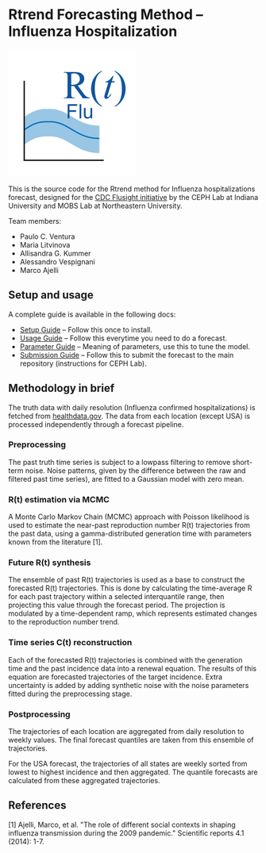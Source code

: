 # Rtrend Forecasting Method – Influenza Hospitalization

![image](rt_flu_logo.png "Rtrend Flu Logo")

This is the source code for the Rtrend method for Influenza hospitalizations forecast, designed for the [CDC Flusight initiative](https://www.cdc.gov/flu/weekly/flusight/how-flu-forecasting.htm) by the CEPH Lab at Indiana University and MOBS Lab at Northeastern University.

Team members:
- Paulo C. Ventura
- Maria Litvinova
- Allisandra G. Kummer
- Alessandro Vespignani
- Marco Ajelli 

## Setup and usage 

A complete guide is available in the following docs: 

- [Setup Guide](./docs/setup_guide.md) – Follow this once to install.
- [Usage Guide](./docs/usage_guide.md) – Follow this everytime you need to do a forecast.
- [Parameter Guide](./docs/parameter_guide.md) – Meaning of parameters, use this to tune the model. 
- [Submission Guide](./docs/submission_guide.md) – Follow this to submit the forecast to the main repository (instructions for CEPH Lab).


## Methodology in brief

The truth data with daily resolution (Influenza confirmed hospitalizations) is fetched from [healthdata.gov](https://healthdata.gov/). The data from each location (except USA) is processed independently through a forecast pipeline.

### Preprocessing

The past truth time series is subject to a lowpass filtering to remove short-term noise. Noise patterns, given by the difference between the raw and filtered past time series), are fitted to a Gaussian model with zero mean.

### R(t) estimation via MCMC

A Monte Carlo Markov Chain (MCMC) approach with Poisson likelihood is used to estimate the near-past reproduction number R(t) trajectories from the past data, using a gamma-distributed generation time with parameters known from the literature [1].  

### Future R(t) synthesis

The ensemble of past R(t) trajectories is used as a base to construct the forecasted R(t) trajectories. This is done by calculating the time-average R for each past trajectory within a selected interquantile range, then projecting this value through the forecast period. The projection is modulated by a time-dependent ramp, which represents estimated changes to the reproduction number trend.  

### Time series C(t) reconstruction

Each of the forecasted R(t) trajectories is combined with the generation time and the past incidence data into a renewal equation. The results of this equation are forecasted trajectories of the target incidence. Extra uncertainty is added by adding synthetic noise with the noise parameters fitted during the preprocessing stage.

### Postprocessing

The trajectories of each location are aggregated from daily resolution to weekly values. The final forecast quantiles are taken from this ensemble of trajectories.

For the USA forecast, the trajectories of all states are weekly sorted from lowest to highest incidence and then aggregated. The quantile forecasts are calculated from these aggregated trajectories. 

## References

[1] Ajelli, Marco, et al. "The role of different social contexts in shaping influenza transmission during the 2009 pandemic." Scientific reports 4.1 (2014): 1-7.

